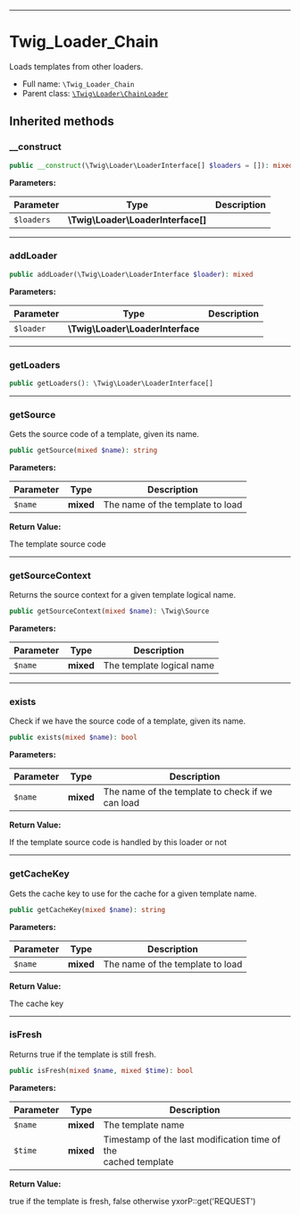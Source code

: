 ***

# Twig_Loader_Chain

Loads templates from other loaders.

* Full name: `\Twig_Loader_Chain`
* Parent class: [`\Twig\Loader\ChainLoader`](./Twig/Loader/ChainLoader.md)

## Inherited methods

### __construct

```php
public __construct(\Twig\Loader\LoaderInterface[] $loaders = []): mixed
```

**Parameters:**

| Parameter | Type | Description |
|-----------|------|-------------|
| `$loaders` | **\Twig\Loader\LoaderInterface[]** |  |

***

### addLoader

```php
public addLoader(\Twig\Loader\LoaderInterface $loader): mixed
```

**Parameters:**

| Parameter | Type | Description |
|-----------|------|-------------|
| `$loader` | **\Twig\Loader\LoaderInterface** |  |

***

### getLoaders

```php
public getLoaders(): \Twig\Loader\LoaderInterface[]
```

***

### getSource

Gets the source code of a template, given its name.

```php
public getSource(mixed $name): string
```

**Parameters:**

| Parameter | Type | Description |
|-----------|------|-------------|
| `$name` | **mixed** | The name of the template to load |

**Return Value:**

The template source code



***

### getSourceContext

Returns the source context for a given template logical name.

```php
public getSourceContext(mixed $name): \Twig\Source
```

**Parameters:**

| Parameter | Type | Description |
|-----------|------|-------------|
| `$name` | **mixed** | The template logical name |

***

### exists

Check if we have the source code of a template, given its name.

```php
public exists(mixed $name): bool
```

**Parameters:**

| Parameter | Type | Description |
|-----------|------|-------------|
| `$name` | **mixed** | The name of the template to check if we can load |

**Return Value:**

If the template source code is handled by this loader or not



***

### getCacheKey

Gets the cache key to use for the cache for a given template name.

```php
public getCacheKey(mixed $name): string
```

**Parameters:**

| Parameter | Type | Description |
|-----------|------|-------------|
| `$name` | **mixed** | The name of the template to load |

**Return Value:**

The cache key



***

### isFresh

Returns true if the template is still fresh.

```php
public isFresh(mixed $name, mixed $time): bool
```

**Parameters:**

| Parameter | Type | Description |
|-----------|------|-------------|
| `$name` | **mixed** | The template name |
| `$time` | **mixed** | Timestamp of the last modification time of the<br />cached template |

**Return Value:**

true if the template is fresh, false otherwise yxorP::get('REQUEST')

